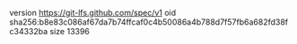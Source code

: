 version https://git-lfs.github.com/spec/v1
oid sha256:b8e83c086af67da7b74ffcaf0c4b50086a4b788d7f57fb6a682fd38fc34332ba
size 13396
